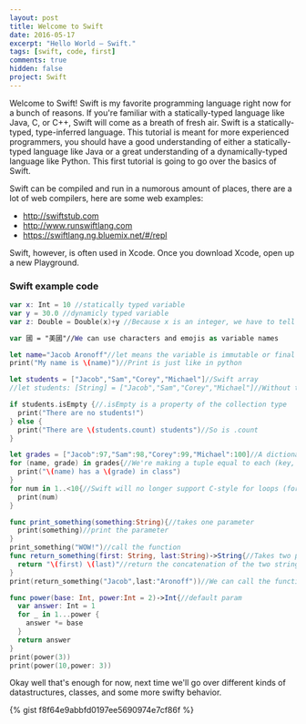 ```yaml
---
layout: post
title: Welcome to Swift
date: 2016-05-17
excerpt: "Hello World – Swift."
tags: [swift, code, first]
comments: true
hidden: false
project: Swift
---
```


Welcome to Swift! Swift is my favorite programming language right now for a bunch of reasons. If you're familiar with a statically-typed language like Java, C, or C++, Swift will come as a breath of fresh air. Swift is a statically-typed, type-inferred language. This tutorial is meant for more experienced programmers, you should have a good understanding of either a statically-typed language like Java or a great understanding of a dynamically-typed language like Python. This first tutorial is going to go over the basics of Swift. 


Swift can be compiled and run in a numorous amount of places, there are a lot of web compilers, here are some web examples:

* http://swiftstub.com
* http://www.runswiftlang.com
* https://swiftlang.ng.bluemix.net/#/repl

Swift, however, is often used in Xcode. Once you download Xcode, open up a new Playground. 

### Swift example code

~~~ swift
var x: Int = 10 //statically typed variable
var y = 30.0 //dynamicly typed variable
var z: Double = Double(x)+y //Because x is an integer, we have to tell swift to add these numbers as doubles

var 國 = "美國"//We can use characters and emojis as variable names

let name="Jacob Aronoff"//let means the variable is immutable or final
print("My name is \(name)")//Print is just like in python

let students = ["Jacob","Sam","Corey","Michael"]//Swift array
//let students: [String] = ["Jacob","Sam","Corey","Michael"]//Without type inference

if students.isEmpty {//.isEmpty is a property of the collection type
  print("There are no students!")  
} else {
  print("There are \(students.count) students")//So is .count
}

let grades = ["Jacob":97,"Sam":98,"Corey":99,"Michael":100]//A dictionary of type [String:Int]
for (name, grade) in grades{//We're making a tuple equal to each (key, value) pair in the dictionary
  print("\(name) has a \(grade) in class")
}
for num in 1..<10{//Swift will no longer support C-style for loops (for(int i=0; i<10;i++)) in Swift 3
  print(num)
}

func print_something(something:String){//takes one parameter
  print(something)//print the parameter
}
print_something("WOW!")//call the function
func return_something(first: String, last:String)->String{//Takes two parameters, one named first, the other named last
  return "\(first) \(last)"//return the concatenation of the two strings
}
print(return_something("Jacob",last:"Aronoff"))//We can call the function with the named parameters

func power(base: Int, power:Int = 2)->Int{//default param
  var answer: Int = 1
  for _ in 1...power {
    answer *= base
  }
  return answer
}
print(power(3))
print(power(10,power: 3))
~~~

Okay well that's enough for now, next time we'll go over different kinds of datastructures, classes, and some more swifty behavior.

{% gist f8f64e9abbfd0197ee5690974e7cf86f %}